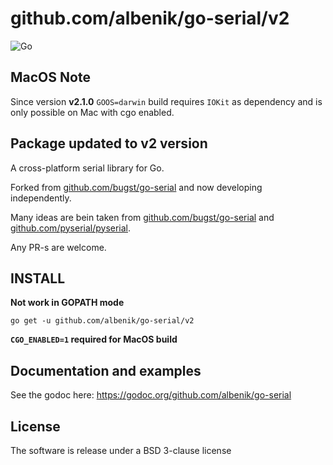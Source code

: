 # github.com/albenik/go-serial/v2

![Go](https://github.com/albenik/go-serial/workflows/Go/badge.svg)

## MacOS Note

Since version **v2.1.0** `GOOS=darwin` build requires `IOKit` as dependency and is only possible on Mac with cgo enabled.

## Package updated to v2 version

A cross-platform serial library for Go.

Forked from [github.com/bugst/go-serial](https://github.com/bugst/go-serial) and now developing independently.

Many ideas are bein taken from [github.com/bugst/go-serial](https://github.com/bugst/go-serial)
and [github.com/pyserial/pyserial](https://github.com/pyserial/pyserial).

Any PR-s are welcome.

## INSTALL

**Not work in GOPATH mode**

```
go get -u github.com/albenik/go-serial/v2
```

**`CGO_ENABLED=1` required for MacOS build**

## Documentation and examples

See the godoc here: https://godoc.org/github.com/albenik/go-serial

## License

The software is release under a BSD 3-clause license
